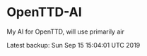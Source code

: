 # OpenTTD-AI
My AI for OpenTTD, will use primarily air

Latest backup: Sun Sep 15 15:04:01 UTC 2019
